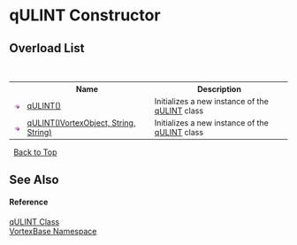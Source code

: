 # qULINT Constructor 
 


## Overload List
&nbsp;<table><tr><th></th><th>Name</th><th>Description</th></tr><tr><td>![Public method](media/pubmethod.gif "Public method")</td><td><a href="M_VortexBase_qULINT__ctor.md">qULINT()</a></td><td>
Initializes a new instance of the <a href="T_VortexBase_qULINT.md">qULINT</a> class</td></tr><tr><td>![Public method](media/pubmethod.gif "Public method")</td><td><a href="M_VortexBase_qULINT__ctor_1.md">qULINT(IVortexObject, String, String)</a></td><td>
Initializes a new instance of the <a href="T_VortexBase_qULINT.md">qULINT</a> class</td></tr></table>&nbsp;
<a href="#qulint-constructor">Back to Top</a>

## See Also


#### Reference
<a href="T_VortexBase_qULINT.md">qULINT Class</a><br /><a href="N_VortexBase.md">VortexBase Namespace</a><br />
